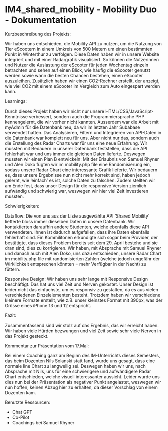 # IM4_shared_mobility - Mobility Duo - Dokumentation

Kurzbeschreibung des Projekts:

Wir haben uns entschieden, die Mobility API zu nutzen, um die Nutzung von Tier eScootern in einem Umkreis von 500 Metern um einen bestimmten Punkt in Winterthur zu verfolgen. Diese Daten haben wir in unsere Website integriert und mit einer Radargrafik visualisiert. So können die Nutzerinnen und Nutzer die Auslastung der eScooter für jeden Wochentag einzeln betrachten und sehen auf einen Blick, wie häufig die eScooter genutzt werden sowie wann die besten Chancen bestehen, einen eScooter auszuleihen. Zusätzlich haben wir einen CO2-Rechner erstellt, der anzeigt, wie viel CO2 mit einem eScooter im Vergleich zum Auto eingespart werden kann.

Learnings:

Durch dieses Projekt haben wir nicht nur unsere HTML/CSS/JavaScript-Kenntnisse verbessert, sondern auch die Programmiersprache PHP kennengelernt, die wir vorher nicht kannten. Ausserdem war die Arbeit mit myAdmin für die Datenbank neu, da wir im letzten Jahr Subabase verwendet hatten. Das Analysieren, Filtern und Integrieren von API-Daten in die Datenbank war komplett neu für uns. Aber nicht nur das, sondern auch die Erstellung des Radar Charts war für uns eine neue Erfahrung. Wir mussten mit Bedauern in unserer Datenbank feststellen, dass die API fehlerhaft war und uns immer die gleichen Daten lieferte. Deswegen mussten wir einen Plan B entwickeln: Mit der Erlaubnis von Samuel Rhyner und Alen Doko fügten wir im mobility.php file eine Randomisierung ein, sodass unsere Radar Chart eine interessante Grafik lieferte. Wir bedauern es, dass unsere Ergebnisse nun nicht mehr korrekt sind, haben jedoch gelernt, wie ‘einfach’ es ist, solche Daten zu fälschen. Zudem stellten wir am Ende fest, dass unser Design für die responsive Version ziemlich aufwändig und schwierig war, weswegen wir hier viel Zeit investieren mussten.

Schwierigkeiten:

Dataflow: Die von uns aus der Liste ausgewählte API ‘Shared Mobility’ liefterte bloss immer dieselben Daten in unsere Datenbank. Wir kontaktierten daraufhin andere Studenten, welche ebenfalls diese API verwendeten. Ihnen ist dadurch aufgefallen, dass ihre Daten ebenfalls fehlerhaft sind. Ein Kommilitonen erkundigte sich sogar beim Provider, der bestätigte, dass dieses Problem bereits seit dem 29. April bestehe und sie dran sind, dies zu korrigieren.
Wir haben, mit Absprache mit Samuel Rhyner und danach auch mit Alen Doko, uns dazu entschieden, unsere Radar Chart im mobility.php file mit randomisierten Zahlen (welche jedoch ungefähr der Wirklichkeit entsprechen könnten = mehr Verfügbar in der Nacht) zu füttern. 

Responsive Design: Wir haben uns sehr lange mit Responsive Design beschäftigt. Das hat uns viel Zeit und Nerven gekostet. Unser Design ist leider nicht das einfachste, um es responsiv zu gestalten, da es aus vielen verschiedenen Einzelelementen besteht. Trotzdem haben wir verschiedene kleinere Formate erstellt, wie z.B. unser kleinstes Format mit 390px, was der Grösse eines iPhone 13 und 12 entspricht.

Fazit:

Zusammenfassend sind wir stolz auf das Ergebnis, das wir erreicht haben. Wir haben viele Hürden bezwungen und viel Zeit sowie sehr viele Nerven in das Projekt gesteckt.

Kommentar zur Präsentation vom 17.Mai:

Bei einem Coaching ganz am Beginn des IM-Unterrichts dieses Semesters, das beim Dozenten Nils Solanski statt fand, wurde uns gesagt, dass eine normale line Chart zu langweilig sei. Deswegen haben wir uns, nach Absprache mit Nils, uns für eine schwierigere und aufwändigere Radar Chart entschieden, welche visuell interessanter aussieht. Leider wurde uns dies nun bei der Präsentation als negativer Punkt angelastet, weswegen wir nun hoffen, keinen Abzug hier zu erhalten, da dieser Vorschlag von einem Dozenten kam.

Benutzte Ressourcen:

- Chat GPT
- Co-Pilot
- Coachings bei Samuel Rhyner

